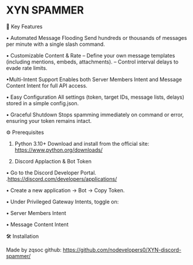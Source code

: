 # XYN SPAMMER

🚀 Key Features

• Automated Message Flooding
Send hundreds or thousands of messages per minute with a single slash command.

• Customizable Content & Rate
– Define your own message templates (including mentions, embeds, attachments).
– Control interval delays to evade rate limits.

•Multi-Intent Support
Enables both Server Members Intent and Message Content Intent for full API access.

• Easy Configuration
All settings (token, target IDs, message lists, delays) stored in a simple config.json.

• Graceful Shutdown
Stops spamming immediately on command or error, ensuring your token remains intact.


⚙️ Prerequisites
1. Python 3.10+
Download and install from the official site:
https://www.python.org/downloads/

2. Discord Applaction & Bot Token

• Go to the Discord Developer Portal.
.https://discord.com/developers/applications/

• Create a new application → Bot → Copy Token.

• Under Privileged Gateway Intents, toggle on:

• Server Members Intent

• Message Content Intent

🛠️ Installation

Made by zqsoc 
github: https://github.com/nodevelopers0/XYN-discord-spammer/

